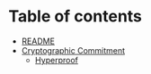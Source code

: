 # Table of contents

* [README](README.md)
* [Cryptographic Commitment](cryptographic-commitment/README.md)
  * [Hyperproof](Commitment/hyperproof.md)
